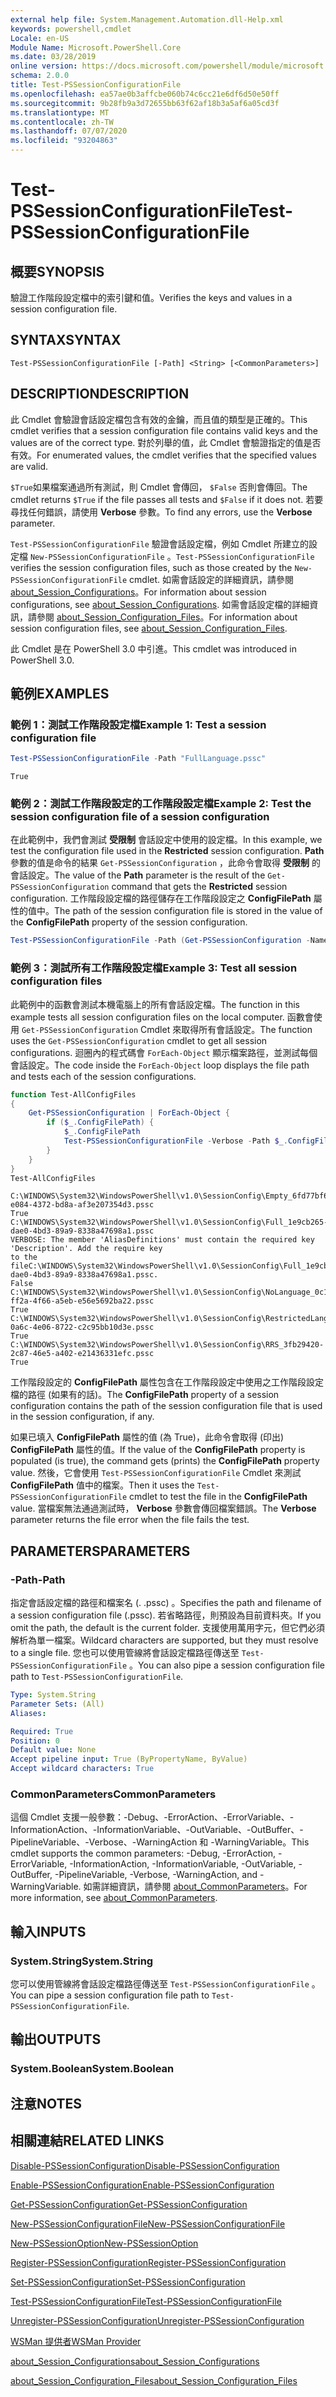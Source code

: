 ```yaml
---
external help file: System.Management.Automation.dll-Help.xml
keywords: powershell,cmdlet
Locale: en-US
Module Name: Microsoft.PowerShell.Core
ms.date: 03/28/2019
online version: https://docs.microsoft.com/powershell/module/microsoft.powershell.core/test-pssessionconfigurationfile?view=powershell-6&WT.mc_id=ps-gethelp
schema: 2.0.0
title: Test-PSSessionConfigurationFile
ms.openlocfilehash: ea57ae0b3affcbe060b74c6cc21e6df6d50e50ff
ms.sourcegitcommit: 9b28fb9a3d72655bb63f62af18b3a5af6a05cd3f
ms.translationtype: MT
ms.contentlocale: zh-TW
ms.lasthandoff: 07/07/2020
ms.locfileid: "93204863"
---
```

# <span data-ttu-id="db2bb-103">Test-PSSessionConfigurationFile</span><span class="sxs-lookup"><span data-stu-id="db2bb-103">Test-PSSessionConfigurationFile</span></span>

## <span data-ttu-id="db2bb-104">概要</span><span class="sxs-lookup"><span data-stu-id="db2bb-104">SYNOPSIS</span></span>
<span data-ttu-id="db2bb-105">驗證工作階段設定檔中的索引鍵和值。</span><span class="sxs-lookup"><span data-stu-id="db2bb-105">Verifies the keys and values in a session configuration file.</span></span>

## <span data-ttu-id="db2bb-106">SYNTAX</span><span class="sxs-lookup"><span data-stu-id="db2bb-106">SYNTAX</span></span>

```
Test-PSSessionConfigurationFile [-Path] <String> [<CommonParameters>]
```

## <span data-ttu-id="db2bb-107">DESCRIPTION</span><span class="sxs-lookup"><span data-stu-id="db2bb-107">DESCRIPTION</span></span>

<span data-ttu-id="db2bb-108">此 Cmdlet 會驗證會話設定檔包含有效的金鑰，而且值的類型是正確的。</span><span class="sxs-lookup"><span data-stu-id="db2bb-108">This cmdlet verifies that a session configuration file contains valid keys and the values are of the correct type.</span></span> <span data-ttu-id="db2bb-109">對於列舉的值，此 Cmdlet 會驗證指定的值是否有效。</span><span class="sxs-lookup"><span data-stu-id="db2bb-109">For enumerated values, the cmdlet verifies that the specified values are valid.</span></span>

<span data-ttu-id="db2bb-110">`$True`如果檔案通過所有測試，則 Cmdlet 會傳回， `$False` 否則會傳回。</span><span class="sxs-lookup"><span data-stu-id="db2bb-110">The cmdlet returns `$True` if the file passes all tests and `$False` if it does not.</span></span> <span data-ttu-id="db2bb-111">若要尋找任何錯誤，請使用 **Verbose** 參數。</span><span class="sxs-lookup"><span data-stu-id="db2bb-111">To find any errors, use the **Verbose** parameter.</span></span>

<span data-ttu-id="db2bb-112">`Test-PSSessionConfigurationFile` 驗證會話設定檔，例如 Cmdlet 所建立的設定檔 `New-PSSessionConfigurationFile` 。</span><span class="sxs-lookup"><span data-stu-id="db2bb-112">`Test-PSSessionConfigurationFile` verifies the session configuration files, such as those created by the `New-PSSessionConfigurationFile` cmdlet.</span></span> <span data-ttu-id="db2bb-113">如需會話設定的詳細資訊，請參閱 [about_Session_Configurations](About/about_Session_Configurations.md)。</span><span class="sxs-lookup"><span data-stu-id="db2bb-113">For information about session configurations, see [about_Session_Configurations](About/about_Session_Configurations.md).</span></span> <span data-ttu-id="db2bb-114">如需會話設定檔的詳細資訊，請參閱 [about_Session_Configuration_Files](About/about_Session_Configuration_Files.md)。</span><span class="sxs-lookup"><span data-stu-id="db2bb-114">For information about session configuration files, see [about_Session_Configuration_Files](About/about_Session_Configuration_Files.md).</span></span>

<span data-ttu-id="db2bb-115">此 Cmdlet 是在 PowerShell 3.0 中引進。</span><span class="sxs-lookup"><span data-stu-id="db2bb-115">This cmdlet was introduced in PowerShell 3.0.</span></span>

## <span data-ttu-id="db2bb-116">範例</span><span class="sxs-lookup"><span data-stu-id="db2bb-116">EXAMPLES</span></span>

### <span data-ttu-id="db2bb-117">範例 1：測試工作階段設定檔</span><span class="sxs-lookup"><span data-stu-id="db2bb-117">Example 1: Test a session configuration file</span></span>

```powershell
Test-PSSessionConfigurationFile -Path "FullLanguage.pssc"
```

```Output
True
```

### <span data-ttu-id="db2bb-118">範例 2：測試工作階段設定的工作階段設定檔</span><span class="sxs-lookup"><span data-stu-id="db2bb-118">Example 2: Test the session configuration file of a session configuration</span></span>

<span data-ttu-id="db2bb-119">在此範例中，我們會測試 **受限制** 會話設定中使用的設定檔。</span><span class="sxs-lookup"><span data-stu-id="db2bb-119">In this example, we test the configuration file used in the **Restricted** session configuration.</span></span>
<span data-ttu-id="db2bb-120">**Path** 參數的值是命令的結果 `Get-PSSessionConfiguration` ，此命令會取得 **受限制** 的會話設定。</span><span class="sxs-lookup"><span data-stu-id="db2bb-120">The value of the **Path** parameter is the result of the `Get-PSSessionConfiguration` command that gets the **Restricted** session configuration.</span></span> <span data-ttu-id="db2bb-121">工作階段設定檔的路徑儲存在工作階段設定之 **ConfigFilePath** 屬性的值中。</span><span class="sxs-lookup"><span data-stu-id="db2bb-121">The path of the session configuration file is stored in the value of the **ConfigFilePath** property of the session configuration.</span></span>

```powershell
Test-PSSessionConfigurationFile -Path (Get-PSSessionConfiguration -Name Restricted).ConfigFilePath
```

### <span data-ttu-id="db2bb-122">範例 3：測試所有工作階段設定檔</span><span class="sxs-lookup"><span data-stu-id="db2bb-122">Example 3: Test all session configuration files</span></span>

<span data-ttu-id="db2bb-123">此範例中的函數會測試本機電腦上的所有會話設定檔。</span><span class="sxs-lookup"><span data-stu-id="db2bb-123">The function in this example tests all session configuration files on the local computer.</span></span> <span data-ttu-id="db2bb-124">函數會使用 `Get-PSSessionConfiguration` Cmdlet 來取得所有會話設定。</span><span class="sxs-lookup"><span data-stu-id="db2bb-124">The function uses the `Get-PSSessionConfiguration` cmdlet to get all session configurations.</span></span> <span data-ttu-id="db2bb-125">迴圈內的程式碼會 `ForEach-Object` 顯示檔案路徑，並測試每個會話設定。</span><span class="sxs-lookup"><span data-stu-id="db2bb-125">The code inside the `ForEach-Object` loop displays the file path and tests each of the session configurations.</span></span>

```powershell
function Test-AllConfigFiles
{
    Get-PSSessionConfiguration | ForEach-Object {
        if ($_.ConfigFilePath) {
            $_.ConfigFilePath
            Test-PSSessionConfigurationFile -Verbose -Path $_.ConfigFilePath
        }
    }
}
Test-AllConfigFiles
```

```Output
C:\WINDOWS\System32\WindowsPowerShell\v1.0\SessionConfig\Empty_6fd77bf6-e084-4372-bd8a-af3e207354d3.pssc
True
C:\WINDOWS\System32\WindowsPowerShell\v1.0\SessionConfig\Full_1e9cb265-dae0-4bd3-89a9-8338a47698a1.pssc
VERBOSE: The member 'AliasDefinitions' must contain the required key 'Description'. Add the require key
to the fileC:\WINDOWS\System32\WindowsPowerShell\v1.0\SessionConfig\Full_1e9cb265-dae0-4bd3-89a9-8338a47698a1.pssc.
False
C:\WINDOWS\System32\WindowsPowerShell\v1.0\SessionConfig\NoLanguage_0c115179-ff2a-4f66-a5eb-e56e5692ba22.pssc
True
C:\WINDOWS\System32\WindowsPowerShell\v1.0\SessionConfig\RestrictedLang_b6bd9474-0a6c-4e06-8722-c2c95bb10d3e.pssc
True
C:\WINDOWS\System32\WindowsPowerShell\v1.0\SessionConfig\RRS_3fb29420-2c87-46e5-a402-e21436331efc.pssc
True
```

<span data-ttu-id="db2bb-126">工作階段設定的 **ConfigFilePath** 屬性包含在工作階段設定中使用之工作階段設定檔的路徑 (如果有的話)。</span><span class="sxs-lookup"><span data-stu-id="db2bb-126">The **ConfigFilePath** property of a session configuration contains the path of the session configuration file that is used in the session configuration, if any.</span></span>

<span data-ttu-id="db2bb-127">如果已填入 **ConfigFilePath** 屬性的值 (為 True)，此命令會取得 (印出) **ConfigFilePath** 屬性的值。</span><span class="sxs-lookup"><span data-stu-id="db2bb-127">If the value of the **ConfigFilePath** property is populated (is true), the command gets (prints) the **ConfigFilePath** property value.</span></span> <span data-ttu-id="db2bb-128">然後，它會使用 `Test-PSSessionConfigurationFile` Cmdlet 來測試 **ConfigFilePath** 值中的檔案。</span><span class="sxs-lookup"><span data-stu-id="db2bb-128">Then it uses the `Test-PSSessionConfigurationFile` cmdlet to test the file in the **ConfigFilePath** value.</span></span> <span data-ttu-id="db2bb-129">當檔案無法通過測試時， **Verbose** 參數會傳回檔案錯誤。</span><span class="sxs-lookup"><span data-stu-id="db2bb-129">The **Verbose** parameter returns the file error when the file fails the test.</span></span>

## <span data-ttu-id="db2bb-130">PARAMETERS</span><span class="sxs-lookup"><span data-stu-id="db2bb-130">PARAMETERS</span></span>

### <span data-ttu-id="db2bb-131">-Path</span><span class="sxs-lookup"><span data-stu-id="db2bb-131">-Path</span></span>

<span data-ttu-id="db2bb-132">指定會話設定檔的路徑和檔案名 (. .pssc) 。</span><span class="sxs-lookup"><span data-stu-id="db2bb-132">Specifies the path and filename of a session configuration file (.pssc).</span></span> <span data-ttu-id="db2bb-133">若省略路徑，則預設為目前資料夾。</span><span class="sxs-lookup"><span data-stu-id="db2bb-133">If you omit the path, the default is the current folder.</span></span> <span data-ttu-id="db2bb-134">支援使用萬用字元，但它們必須解析為單一檔案。</span><span class="sxs-lookup"><span data-stu-id="db2bb-134">Wildcard characters are supported, but they must resolve to a single file.</span></span> <span data-ttu-id="db2bb-135">您也可以使用管線將會話設定檔路徑傳送至 `Test-PSSessionConfigurationFile` 。</span><span class="sxs-lookup"><span data-stu-id="db2bb-135">You can also pipe a session configuration file path to `Test-PSSessionConfigurationFile`.</span></span>

```yaml
Type: System.String
Parameter Sets: (All)
Aliases:

Required: True
Position: 0
Default value: None
Accept pipeline input: True (ByPropertyName, ByValue)
Accept wildcard characters: True
```

### <span data-ttu-id="db2bb-136">CommonParameters</span><span class="sxs-lookup"><span data-stu-id="db2bb-136">CommonParameters</span></span>

<span data-ttu-id="db2bb-137">這個 Cmdlet 支援一般參數：-Debug、-ErrorAction、-ErrorVariable、-InformationAction、-InformationVariable、-OutVariable、-OutBuffer、-PipelineVariable、-Verbose、-WarningAction 和 -WarningVariable。</span><span class="sxs-lookup"><span data-stu-id="db2bb-137">This cmdlet supports the common parameters: -Debug, -ErrorAction, -ErrorVariable, -InformationAction, -InformationVariable, -OutVariable, -OutBuffer, -PipelineVariable, -Verbose, -WarningAction, and -WarningVariable.</span></span> <span data-ttu-id="db2bb-138">如需詳細資訊，請參閱 [about_CommonParameters](https://go.microsoft.com/fwlink/?LinkID=113216)。</span><span class="sxs-lookup"><span data-stu-id="db2bb-138">For more information, see [about_CommonParameters](https://go.microsoft.com/fwlink/?LinkID=113216).</span></span>

## <span data-ttu-id="db2bb-139">輸入</span><span class="sxs-lookup"><span data-stu-id="db2bb-139">INPUTS</span></span>

### <span data-ttu-id="db2bb-140">System.String</span><span class="sxs-lookup"><span data-stu-id="db2bb-140">System.String</span></span>

<span data-ttu-id="db2bb-141">您可以使用管線將會話設定檔路徑傳送至 `Test-PSSessionConfigurationFile` 。</span><span class="sxs-lookup"><span data-stu-id="db2bb-141">You can pipe a session configuration file path to `Test-PSSessionConfigurationFile`.</span></span>

## <span data-ttu-id="db2bb-142">輸出</span><span class="sxs-lookup"><span data-stu-id="db2bb-142">OUTPUTS</span></span>

### <span data-ttu-id="db2bb-143">System.Boolean</span><span class="sxs-lookup"><span data-stu-id="db2bb-143">System.Boolean</span></span>

## <span data-ttu-id="db2bb-144">注意</span><span class="sxs-lookup"><span data-stu-id="db2bb-144">NOTES</span></span>

## <span data-ttu-id="db2bb-145">相關連結</span><span class="sxs-lookup"><span data-stu-id="db2bb-145">RELATED LINKS</span></span>

[<span data-ttu-id="db2bb-146">Disable-PSSessionConfiguration</span><span class="sxs-lookup"><span data-stu-id="db2bb-146">Disable-PSSessionConfiguration</span></span>](Disable-PSSessionConfiguration.md)

[<span data-ttu-id="db2bb-147">Enable-PSSessionConfiguration</span><span class="sxs-lookup"><span data-stu-id="db2bb-147">Enable-PSSessionConfiguration</span></span>](Enable-PSSessionConfiguration.md)

[<span data-ttu-id="db2bb-148">Get-PSSessionConfiguration</span><span class="sxs-lookup"><span data-stu-id="db2bb-148">Get-PSSessionConfiguration</span></span>](Get-PSSessionConfiguration.md)

[<span data-ttu-id="db2bb-149">New-PSSessionConfigurationFile</span><span class="sxs-lookup"><span data-stu-id="db2bb-149">New-PSSessionConfigurationFile</span></span>](New-PSSessionConfigurationFile.md)

[<span data-ttu-id="db2bb-150">New-PSSessionOption</span><span class="sxs-lookup"><span data-stu-id="db2bb-150">New-PSSessionOption</span></span>](New-PSSessionOption.md)

[<span data-ttu-id="db2bb-151">Register-PSSessionConfiguration</span><span class="sxs-lookup"><span data-stu-id="db2bb-151">Register-PSSessionConfiguration</span></span>](Register-PSSessionConfiguration.md)

[<span data-ttu-id="db2bb-152">Set-PSSessionConfiguration</span><span class="sxs-lookup"><span data-stu-id="db2bb-152">Set-PSSessionConfiguration</span></span>](Set-PSSessionConfiguration.md)

[<span data-ttu-id="db2bb-153">Test-PSSessionConfigurationFile</span><span class="sxs-lookup"><span data-stu-id="db2bb-153">Test-PSSessionConfigurationFile</span></span>](Test-PSSessionConfigurationFile.md)

[<span data-ttu-id="db2bb-154">Unregister-PSSessionConfiguration</span><span class="sxs-lookup"><span data-stu-id="db2bb-154">Unregister-PSSessionConfiguration</span></span>](Unregister-PSSessionConfiguration.md)

[<span data-ttu-id="db2bb-155">WSMan 提供者</span><span class="sxs-lookup"><span data-stu-id="db2bb-155">WSMan Provider</span></span>](../Microsoft.WsMan.Management/About/about_WSMan_Provider.md)

[<span data-ttu-id="db2bb-156">about_Session_Configurations</span><span class="sxs-lookup"><span data-stu-id="db2bb-156">about_Session_Configurations</span></span>](About/about_Session_Configurations.md)

[<span data-ttu-id="db2bb-157">about_Session_Configuration_Files</span><span class="sxs-lookup"><span data-stu-id="db2bb-157">about_Session_Configuration_Files</span></span>](About/about_Session_Configuration_Files.md)
